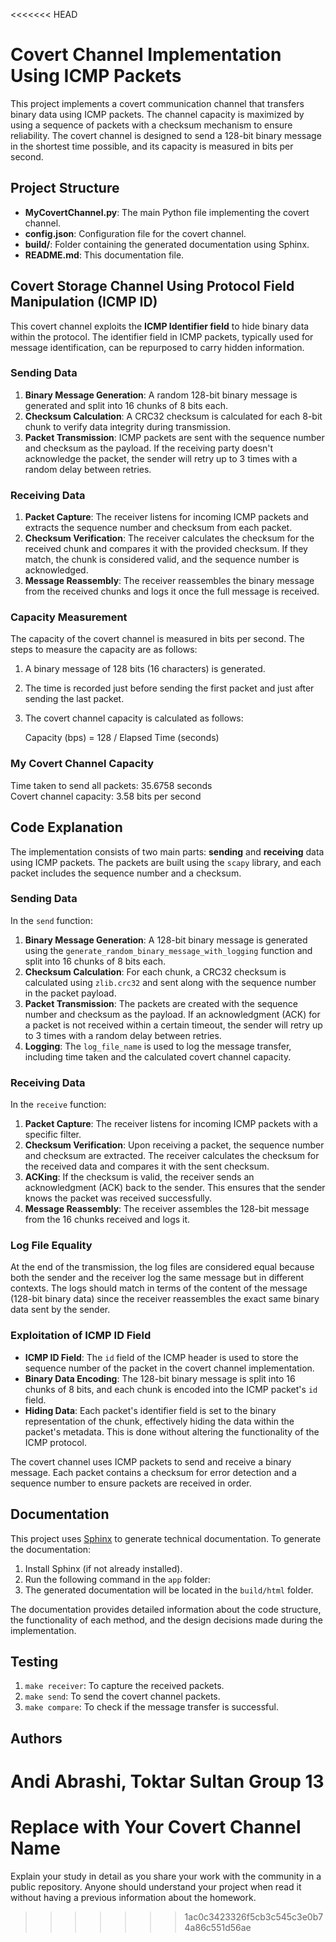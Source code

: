 <<<<<<< HEAD
# Covert Channel Implementation Using ICMP Packets

This project implements a covert communication channel that transfers binary data using ICMP packets. The channel capacity is maximized by using a sequence of packets with a checksum mechanism to ensure reliability. The covert channel is designed to send a 128-bit binary message in the shortest time possible, and its capacity is measured in bits per second.

## Project Structure

- **MyCovertChannel.py**: The main Python file implementing the covert channel.
- **config.json**: Configuration file for the covert channel.
- **build/**: Folder containing the generated documentation using Sphinx.
- **README.md**: This documentation file.

## Covert Storage Channel Using Protocol Field Manipulation (ICMP ID)

This covert channel exploits the **ICMP Identifier field** to hide binary data within the protocol. The identifier field in ICMP packets, typically used for message identification, can be repurposed to carry hidden information.

### Sending Data
1. **Binary Message Generation**: A random 128-bit binary message is generated and split into 16 chunks of 8 bits each.
2. **Checksum Calculation**: A CRC32 checksum is calculated for each 8-bit chunk to verify data integrity during transmission.
3. **Packet Transmission**: ICMP packets are sent with the sequence number and checksum as the payload. If the receiving party doesn't acknowledge the packet, the sender will retry up to 3 times with a random delay between retries.

### Receiving Data
1. **Packet Capture**: The receiver listens for incoming ICMP packets and extracts the sequence number and checksum from each packet.
2. **Checksum Verification**: The receiver calculates the checksum for the received chunk and compares it with the provided checksum. If they match, the chunk is considered valid, and the sequence number is acknowledged.
3. **Message Reassembly**: The receiver reassembles the binary message from the received chunks and logs it once the full message is received.

### Capacity Measurement
The capacity of the covert channel is measured in bits per second. The steps to measure the capacity are as follows:
1. A binary message of 128 bits (16 characters) is generated.
2. The time is recorded just before sending the first packet and just after sending the last packet.
3. The covert channel capacity is calculated as follows:

    Capacity (bps) = 128 / Elapsed Time (seconds)

### My Covert Channel Capacity
Time taken to send all packets: 35.6758 seconds  
Covert channel capacity: 3.58 bits per second

## Code Explanation

The implementation consists of two main parts: **sending** and **receiving** data using ICMP packets. The packets are built using the `scapy` library, and each packet includes the sequence number and a checksum.

### Sending Data

In the `send` function:

1. **Binary Message Generation**: A 128-bit binary message is generated using the `generate_random_binary_message_with_logging` function and split into 16 chunks of 8 bits each.
2. **Checksum Calculation**: For each chunk, a CRC32 checksum is calculated using `zlib.crc32` and sent along with the sequence number in the packet payload.
3. **Packet Transmission**: The packets are created with the sequence number and checksum as the payload. If an acknowledgment (ACK) for a packet is not received within a certain timeout, the sender will retry up to 3 times with a random delay between retries.
4. **Logging**: The `log_file_name` is used to log the message transfer, including time taken and the calculated covert channel capacity.

### Receiving Data

In the `receive` function:

1. **Packet Capture**: The receiver listens for incoming ICMP packets with a specific filter.
2. **Checksum Verification**: Upon receiving a packet, the sequence number and checksum are extracted. The receiver calculates the checksum for the received data and compares it with the sent checksum.
3. **ACKing**: If the checksum is valid, the receiver sends an acknowledgment (ACK) back to the sender. This ensures that the sender knows the packet was received successfully.
4. **Message Reassembly**: The receiver assembles the 128-bit message from the 16 chunks received and logs it.

### Log File Equality

At the end of the transmission, the log files are considered equal because both the sender and the receiver log the same message but in different contexts. The logs should match in terms of the content of the message (128-bit binary data) since the receiver reassembles the exact same binary data sent by the sender.

### Exploitation of ICMP ID Field

- **ICMP ID Field**: The `id` field of the ICMP header is used to store the sequence number of the packet in the covert channel implementation.
- **Binary Data Encoding**: The 128-bit binary message is split into 16 chunks of 8 bits, and each chunk is encoded into the ICMP packet's `id` field.
- **Hiding Data**: Each packet's identifier field is set to the binary representation of the chunk, effectively hiding the data within the packet's metadata. This is done without altering the functionality of the ICMP protocol.

The covert channel uses ICMP packets to send and receive a binary message. Each packet contains a checksum for error detection and a sequence number to ensure packets are received in order. 

## Documentation

This project uses [Sphinx](https://www.sphinx-doc.org/en/master/) to generate technical documentation. To generate the documentation:

1. Install Sphinx (if not already installed).
2. Run the following command in the `app` folder:
3. The generated documentation will be located in the `build/html` folder.

The documentation provides detailed information about the code structure, the functionality of each method, and the design decisions made during the implementation.

## Testing

1. `make receiver`: To capture the received packets.
2. `make send`: To send the covert channel packets.
3. `make compare`: To check if the message transfer is successful.

## Authors

Andi Abrashi, Toktar Sultan
Group 13
=======
# Replace with Your Covert Channel Name

Explain your study in detail as you share your work with the community in a public repository. Anyone should understand your project when read it without having a previous information about the homework.
>>>>>>> 1ac0c3423326f5cb3c545c3e0b74a86c551d56ae

